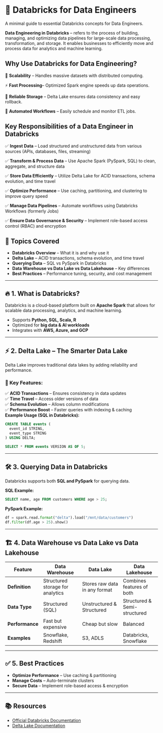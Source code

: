 # 🚀 Databricks for Data Engineers

A minimal guide to essential Databricks concepts for Data Engineers.

**Data Engineering in Databricks** – refers to the process of building, managing, and optimizing data pipelines for large-scale data processing, transformation, and storage. It enables businesses to efficiently move and process data for analytics and machine learning.

## Why Use Databricks for Data Engineering?

🚀 **Scalability** – Handles massive datasets with distributed computing.

⚡ **Fast Processing**– Optimized Spark engine speeds up data operations.

💾 **Reliable Storage** – Delta Lake ensures data consistency and easy rollback.

🔄 **Automated Workflows** – Easily schedule and monitor ETL jobs.

## Key Responsibilities of a Data Engineer in Databricks
✅ **Ingest Data** – Load structured and unstructured data from various sources (APIs, databases, files, streaming)

✅ **Transform & Process Data** – Use Apache Spark (PySpark, SQL) to clean, aggregate, and structure data

✅ **Store Data Efficiently** – Utilize Delta Lake for ACID transactions, schema evolution, and time travel

✅ **Optimize Performance** – Use caching, partitioning, and clustering to improve query speed

✅ **Manage Data Pipelines** – Automate workflows using Databricks Workflows (formerly Jobs)

✅ **Ensure Data Governance & Security** – Implement role-based access control (RBAC) and encryption

## 📌 Topics Covered

- **Databricks Overview** – What it is and why use it
- **Delta Lake** – ACID transactions, schema evolution, and time travel
- **Querying Data** – SQL vs PySpark in Databricks
- **Data Warehouse vs Data Lake vs Data Lakehouse** – Key differences
- **Best Practices** – Performance tuning, security, and cost management
---

## 🔥 1. What is Databricks?
Databricks is a cloud-based platform built on **Apache Spark** that allows for scalable data processing, analytics, and machine learning.

- Supports **Python, SQL, Scala, R**
- Optimized for **big data & AI workloads**
- Integrates with **AWS, Azure, and GCP**

---
## ⚡ 2. Delta Lake – The Smarter Data Lake
Delta Lake improves traditional data lakes by adding reliability and performance.

### 🔹 Key Features:
✅ **ACID Transactions** – Ensures consistency in data updates  
✅ **Time Travel** – Access older versions of data  
✅ **Schema Evolution** – Allows column modifications  
✅ **Performance Boost** – Faster queries with indexing & caching  
**Example Usage (SQL in Databricks):**
```sql
CREATE TABLE events (
  event_id STRING,
  event_type STRING
) USING DELTA;
```
```sql
SELECT * FROM events VERSION AS OF 5;
```

---

## 🛠️ 3. Querying Data in Databricks
Databricks supports both **SQL and PySpark** for querying data.

**SQL Example:**
```sql
SELECT name, age FROM customers WHERE age > 25;
```
**PySpark Example:**
```python
df = spark.read.format("delta").load("/mnt/data/customers")
df.filter(df.age > 25).show()
```
---

## 🏗️ 4. Data Warehouse vs Data Lake vs Data Lakehouse

| Feature         | Data Warehouse  | Data Lake       | Data Lakehouse  |
|---------------|---------------|----------------|----------------|
| **Definition**  | Structured storage for analytics | Stores raw data in any format | Combines features of both |
| **Data Type**   | Structured (SQL) | Unstructured & Structured | Structured & Semi-structured |
| **Performance** | Fast but expensive | Cheap but slow | Balanced |
| **Examples**    | Snowflake, Redshift | S3, ADLS | Databricks, Snowflake |

---

## ✅ 5. Best Practices
- **Optimize Performance** – Use caching & partitioning
- **Manage Costs** – Auto-terminate clusters
- **Secure Data** – Implement role-based access & encryption

---

## 📚 Resources
- [Official Databricks Documentation](https://docs.databricks.com/)
- [Delta Lake Documentation](https://delta.io/)
